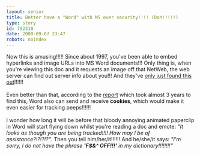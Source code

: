 ```yaml
---
layout: senior
title: Better have a "Word" with MS over security!!!! (Doh!!!!!)
type: story
id: 792310
date: 2000-09-07 23:47
robots: noindex
---
```

Now this is amusing!!!!! Since about 1997, you've been able to embed hyperlinks and image URLs into MS Word documents!!! Only thing is, when you're viewing this doc and it requests an image off that NetWeb, the web server can find out server info about you!!! And they've <a href="http://www.infoworld.com/articles/hn/xml/00/08/31/000831hnwebbug.xml">only just found this out</a>!!!!!!<br/> <br/>Even better than that, according to the <a href="http://www.privacyfoundation.org/advisories/advWordBugs.html">report</a> which took almost 3 years to find this, Word also can send and receive <b>cookies</b>, which would make it even easier for tracking peeps!!!!!! <br/> <br/>I wonder how long it will be before that bloody annoying animated paperclip in Word will start flying down whilst you're reading a doc and emote: <i>"It looks as though you are being tracked!!!! How may I be of assistance?!?!?!?"</i>. Then you tell him/her/it!!!!!! And he/she/it says: <i>"I'm sorry, I do not have the phrase <b>'F$&amp;^ OFF!!!'</b> in my dictionary!!!!!!!!"</i>